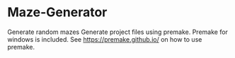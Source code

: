 # Maze-Generator
Generate random mazes
Generate project files using premake. Premake for windows is included. See https://premake.github.io/ on how to use premake.
